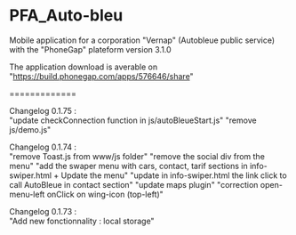 PFA_Auto-bleu
=============

Mobile application for a corporation "Vernap" (Autobleue public service) with the "PhoneGap" plateform version 3.1.0

The application download is averable on "https://build.phonegap.com/apps/576646/share"


=============

Changelog 0.1.75 : <br/>
	"update checkConnection function in js/autoBleueStart.js"
	"remove js/demo.js"
	
Changelog 0.1.74 : <br/>
	"remove Toast.js from www/js folder"
	"remove the social div from the menu"
	"add the swaper menu with cars, contact, tarif sections in info-swiper.html + Update the menu"
	"update in info-swiper.html the link click to call AutoBleue in contact section"
	"update maps plugin"
	"correction open-menu-left onClick on wing-icon (top-left)"

Changelog 0.1.73 : <br/>
	"Add new fonctionnality : local storage"
